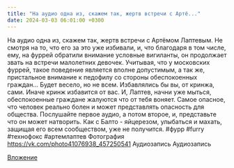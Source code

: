 ```yaml
---
title: "На аудио одна из, скажем так, жертв встречи с Артё..."
date: 2024-03-03 06:01:00 +0300
---
```


На аудио одна из, скажем так, жертв встречи с Артёмом Лаптевым.
Не смотря на то, что его за это уже избивали, и, что благодаря в том числе, ему, на фуррей обратили внимание условные вигиланты, он продолжает звать на встречи малолетних девочек.
Учитывая, что у московских фуррей, такое поведение является вполне допустимым, а так же, пристальное внимание к педофилу со стороны обеспокоенных граждан... Будет весело, но не всем.
Избавлялись бы вы, от кринжа, сами. Иначе кринж избавится от вас.
И, Лаптев, начни уже мыться, обеспокоенные граждане жалуются что от тебя воняет.
Самое опасное, что человек реально болен и может представлять опасность для общества. Послушайте первое аудио, а потом второе, и, представьте что он может натворить. Как с Балто - яйцерезом, улыбаться и махать, защищая его всем сообществом, уже не получится.
#фурр #furry #технофокс #артемлаптев
Фотография
https://vk.com/photo41076938_457250541
Аудиозапись
Аудиозапись

[Вложение](https://vk.com/photo41076938_457250541)

